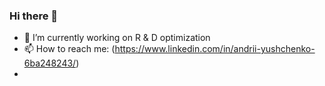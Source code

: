 ### Hi there 👋
- 🔭 I’m currently working on R & D optimization
- 📫 How to reach me: (https://www.linkedin.com/in/andrii-yushchenko-6ba248243/)
- 
<!--
**degvor/degvor** is a ✨ _special_ ✨ repository because its `README.md` (this file) appears on your GitHub profile.

Here are some ideas to get you started:

- 🔭 I’m currently working on ...
- 🌱 I’m currently learning ...
- 👯 I’m looking to collaborate on ...
- 🤔 I’m looking for help with ...
- 💬 Ask me about ...
- 📫 How to reach me: ...
- 😄 Pronouns: ...
- ⚡ Fun fact: ...
-->
